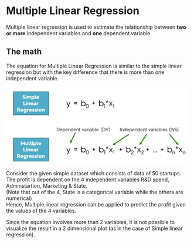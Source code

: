# Multiple Linear Regression

Multiple linear regression is used to estimate the relationship between **two or more** independent variables and **one** dependent variable.  

## The math

The equation for Multiple Linear Regression is similar to the simple linear regression but with the key difference that there is more than one independent variable.  

<img src="/temp/mlr1.png" alt="mlr_equation" width="500" >

Consider the given simple dataset which consists of data of 50 startups. The profit is dependent on the 4 independent variables R&D spend, Adminstartion, Marketing & State.  
(Note that out of the 4, State is a categorical variable while the others are numerical)  
Hence, Multiple linear regression can be applied to predict the profit given the values of the 4 variables.  

Since the equation involves more than 2 variables, it is not possible to visualize the result in a 2 dimensional plot (as in the case of Simple linear regression).  
